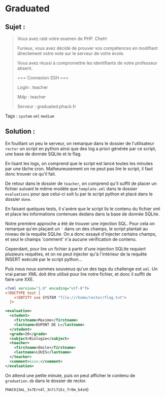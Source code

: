 # Graduated

## Sujet :

> Vous avez raté votre examen de PHP. Cheh!
> 
> Furieux, vous avez décidé de prouver vos compétences en modifiant directement votre note sur le serveur de votre école.
> 
> Vous avez réussi à compromettre les identifiants de votre professeur absent.
>
> === Connexion SSH ===
> 
> Login : teacher
> 
> Mdp : teacher
> 
> Serveur : graduated.phack.fr

Tags : `system` `xml` `medium`

## Solution :

En fouillant un peu le serveur, on remarque dans le dossier de l'utilisateur `rector` un script en python ainsi que des log a priori générée par ce script, une base de donnée SQLite et le flag.

En lisant les logs, on comprend que le script est lancé toutes les minutes par une tâche cron. Malheureusement on ne peut pas lire le script, il faut donc trouver ce qu'il fait.

De retour dans le dossier de `teacher`, on comprend qu'il suffit de placer un fichier suivant le même modèle que `template.xml` dans le dossier `evaluations` pour que celui-ci soit lu par le script python et placé dans le dossier `done`.

En faisant quelques tests, il s'avère que le script lis le contenu du fichier xml et place les informations contenues dedans dans la base de donnée SQLite.

Notre première approche a été de trouver une injection SQL. Pour cela on remarque qu'en plaçant un `'` dans un des champs, le script plantait au niveau de la requête SQLite. On a donc essayé d'injecter certains champs, et seul le champs 'comment' n'a aucune vérification de contenu.

Cependant, pour lire un fichier à partir d'une injection SQLite requiert plusieurs requêtes, et on ne peut injecter qu'à l'intérieur de la requête INSERT exécuté par le script python...

Puis nous nous sommes souvenus qu'un des tags du challenge est `xml`. Un vrai parser XML doit être utilisé pour lire notre fichier, et donc il suffit de faire une XXE.

``` xml
<?xml version="1.0" encoding="utf-8"?>
<!DOCTYPE test [
    <!ENTITY xxe SYSTEM "file:///home/rector/flag.txt">
  ]>

<evaluation>
  <student>
    <firstname>Maxime</firstname>
    <lastname>DUPONT DE L</lastname>
  </student>
  <grade>20</grade>
  <subject>Biologie</subject>
  <teacher>
    <firstname>Emile</firstname>
    <lastname>LOUIS</lastname>
  </teacher>
  <comment>&xxe;</comment>
</evaluation>
```

On attend une petite minute, puis on peut afficher le contenu de `graduation.db` dans le dossier de rector.

`PHACK{XmL_3x7Ern4l_3n7i7iEs_fr0m_b4sH}`